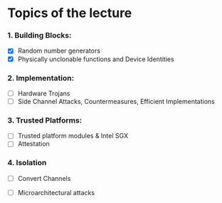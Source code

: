 # Topics of the lecture

### 1. Building Blocks:

- [x] Random number generators
- [x] Physically unclonable functions and Device Identities

### 2. Implementation:

- [ ] Hardware Trojans
- [ ] Side Channel Attacks, Countermeasures, Efficient Implementations

### 3. Trusted Platforms:

- [ ] Trusted platform modules & Intel SGX
- [ ] Attestation

### 4. Isolation

- [ ] Convert Channels
- [ ] Microarchitectural attacks

